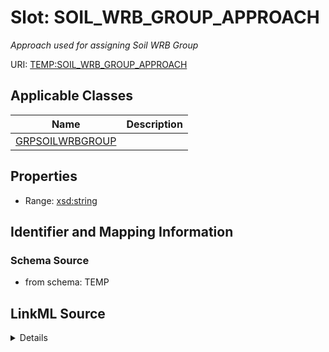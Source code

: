 # Slot: SOIL_WRB_GROUP_APPROACH
_Approach used for assigning Soil WRB Group_


URI: [TEMP:SOIL_WRB_GROUP_APPROACH](https://example.org/TEMP/SOIL_WRB_GROUP_APPROACH)



<!-- no inheritance hierarchy -->




## Applicable Classes

| Name | Description |
| --- | --- |
[GRPSOILWRBGROUP](GRPSOILWRBGROUP.md) | 






## Properties

* Range: [xsd:string](xsd:string)







## Identifier and Mapping Information







### Schema Source


* from schema: TEMP




## LinkML Source

<details>
```yaml
name: SOIL_WRB_GROUP_APPROACH
description: Approach used for assigning Soil WRB Group
from_schema: TEMP
rank: 1000
alias: SOIL_WRB_GROUP_APPROACH
domain_of:
- GRP_SOIL_WRB_GROUP
range: string

```
</details>